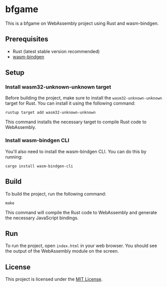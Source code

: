 # bfgame

This is a bfgame on WebAssembly project using Rust and wasm-bindgen.

## Prerequisites

- Rust (latest stable version recommended)
- [wasm-bindgen](https://github.com/rustwasm/wasm-bindgen)

## Setup

### Install wasm32-unknown-unknown target

Before building the project, make sure to install the `wasm32-unknown-unknown` target for Rust. You can install it using the following command:

```
rustup target add wasm32-unknown-unknown
```

This command installs the necessary target to compile Rust code to WebAssembly.

### Install wasm-bindgen CLI

You'll also need to install the wasm-bindgen CLI. You can do this by running:

```
cargo install wasm-bindgen-cli
```

## Build

To build the project, run the following command:

```
make
```

This command will compile the Rust code to WebAssembly and generate the necessary JavaScript bindings.

## Run

To run the project, open `index.html` in your web browser. You should see the output of the WebAssembly module on the screen.

## License

This project is licensed under the [MIT License](LICENSE).
